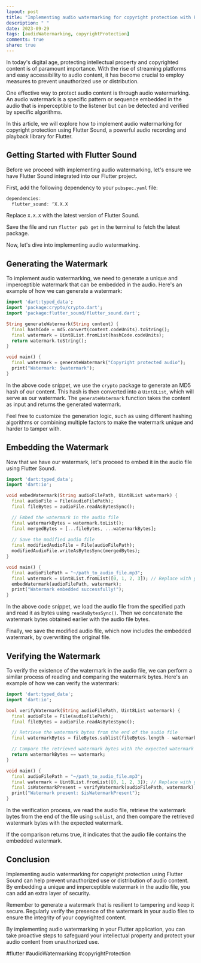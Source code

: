 ```yaml
---
layout: post
title: "Implementing audio watermarking for copyright protection with Flutter Sound"
description: " "
date: 2023-09-29
tags: [audioWatermarking, copyrightProtection]
comments: true
share: true
---
```


In today's digital age, protecting intellectual property and copyrighted content is of paramount importance. With the rise of streaming platforms and easy accessibility to audio content, it has become crucial to employ measures to prevent unauthorized use or distribution.

One effective way to protect audio content is through audio watermarking. An audio watermark is a specific pattern or sequence embedded in the audio that is imperceptible to the listener but can be detected and verified by specific algorithms.

In this article, we will explore how to implement audio watermarking for copyright protection using Flutter Sound, a powerful audio recording and playback library for Flutter.

## Getting Started with Flutter Sound

Before we proceed with implementing audio watermarking, let's ensure we have Flutter Sound integrated into our Flutter project.

First, add the following dependency to your `pubspec.yaml` file:

```dart
dependencies:
  flutter_sound: ^X.X.X
```

Replace `X.X.X` with the latest version of Flutter Sound.

Save the file and run `flutter pub get` in the terminal to fetch the latest package.

Now, let's dive into implementing audio watermarking.

## Generating the Watermark

To implement audio watermarking, we need to generate a unique and imperceptible watermark that can be embedded in the audio. Here's an example of how we can generate a watermark:

```dart
import 'dart:typed_data';
import 'package:crypto/crypto.dart';
import 'package:flutter_sound/flutter_sound.dart';

String generateWatermark(String content) {
  final hashCode = md5.convert(content.codeUnits).toString();
  final watermark = Uint8List.fromList(hashCode.codeUnits);
  return watermark.toString();
}

void main() {
  final watermark = generateWatermark("Copyright protected audio");
  print("Watermark: $watermark");
}
```

In the above code snippet, we use the `crypto` package to generate an MD5 hash of our content. This hash is then converted into a `Uint8List`, which will serve as our watermark. The `generateWatermark` function takes the content as input and returns the generated watermark.

Feel free to customize the generation logic, such as using different hashing algorithms or combining multiple factors to make the watermark unique and harder to tamper with.

## Embedding the Watermark

Now that we have our watermark, let's proceed to embed it in the audio file using Flutter Sound.

```dart
import 'dart:typed_data';
import 'dart:io';

void embedWatermark(String audioFilePath, Uint8List watermark) {
  final audioFile = File(audioFilePath);
  final fileBytes = audioFile.readAsBytesSync();

  // Embed the watermark in the audio file
  final watermarkBytes = watermark.toList();
  final mergedBytes = [...fileBytes, ...watermarkBytes];
  
  // Save the modified audio file
  final modifiedAudioFile = File(audioFilePath);
  modifiedAudioFile.writeAsBytesSync(mergedBytes);
}

void main() {
  final audioFilePath = "~/path_to_audio_file.mp3";
  final watermark = Uint8List.fromList([0, 1, 2, 3]); // Replace with your generated watermark
  embedWatermark(audioFilePath, watermark);
  print("Watermark embedded successfully!");
}
```

In the above code snippet, we load the audio file from the specified path and read it as bytes using `readAsBytesSync()`. Then we concatenate the watermark bytes obtained earlier with the audio file bytes.

Finally, we save the modified audio file, which now includes the embedded watermark, by overwriting the original file.

## Verifying the Watermark

To verify the existence of the watermark in the audio file, we can perform a similar process of reading and comparing the watermark bytes. Here's an example of how we can verify the watermark:

```dart
import 'dart:typed_data';
import 'dart:io';

bool verifyWatermark(String audioFilePath, Uint8List watermark) {
  final audioFile = File(audioFilePath);
  final fileBytes = audioFile.readAsBytesSync();

  // Retrieve the watermark bytes from the end of the audio file
  final watermarkBytes = fileBytes.sublist(fileBytes.length - watermark.length);

  // Compare the retrieved watermark bytes with the expected watermark
  return watermarkBytes == watermark;
}

void main() {
  final audioFilePath = "~/path_to_audio_file.mp3";
  final watermark = Uint8List.fromList([0, 1, 2, 3]); // Replace with your generated watermark
  final isWatermarkPresent = verifyWatermark(audioFilePath, watermark);
  print("Watermark present: $isWatermarkPresent");
}
```

In the verification process, we read the audio file, retrieve the watermark bytes from the end of the file using `sublist`, and then compare the retrieved watermark bytes with the expected watermark.

If the comparison returns true, it indicates that the audio file contains the embedded watermark.

## Conclusion

Implementing audio watermarking for copyright protection using Flutter Sound can help prevent unauthorized use or distribution of audio content. By embedding a unique and imperceptible watermark in the audio file, you can add an extra layer of security.

Remember to generate a watermark that is resilient to tampering and keep it secure. Regularly verify the presence of the watermark in your audio files to ensure the integrity of your copyrighted content.

By implementing audio watermarking in your Flutter application, you can take proactive steps to safeguard your intellectual property and protect your audio content from unauthorized use.

#flutter #audioWatermarking #copyrightProtection